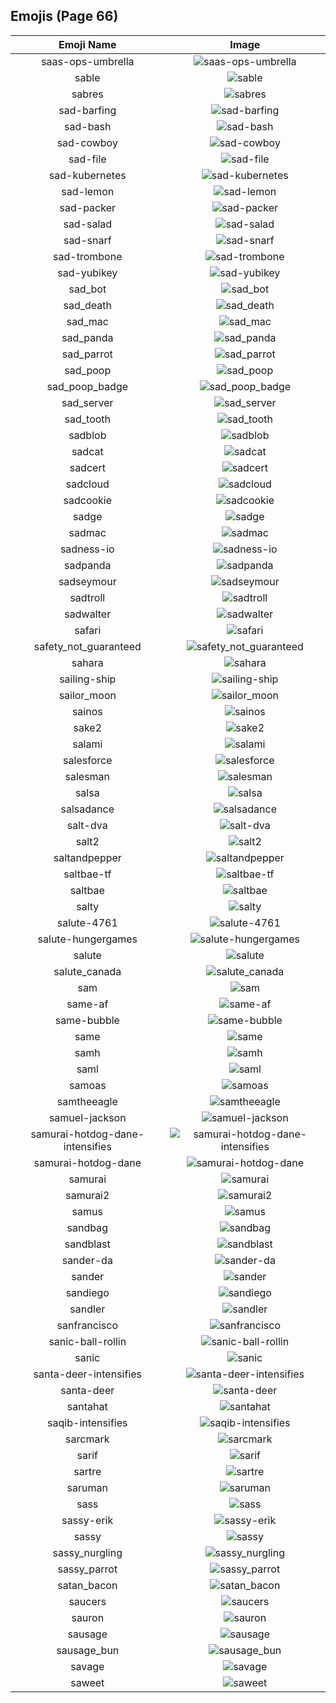 
  ## Emojis (Page 66)
  |Emoji Name|Image|
  | :-: | :-: |
  |saas-ops-umbrella| ![saas-ops-umbrella](./output/saas-ops-umbrella.gif)|
  |sable| ![sable](./output/sable.png)|
  |sabres| ![sabres](./output/sabres.png)|
  |sad-barfing| ![sad-barfing](./output/sad-barfing.png)|
  |sad-bash| ![sad-bash](./output/sad-bash.png)|
  |sad-cowboy| ![sad-cowboy](./output/sad-cowboy.png)|
  |sad-file| ![sad-file](./output/sad-file.png)|
  |sad-kubernetes| ![sad-kubernetes](./output/sad-kubernetes.png)|
  |sad-lemon| ![sad-lemon](./output/sad-lemon.png)|
  |sad-packer| ![sad-packer](./output/sad-packer.png)|
  |sad-salad| ![sad-salad](./output/sad-salad.png)|
  |sad-snarf| ![sad-snarf](./output/sad-snarf.png)|
  |sad-trombone| ![sad-trombone](./output/sad-trombone.png)|
  |sad-yubikey| ![sad-yubikey](./output/sad-yubikey.png)|
  |sad_bot| ![sad_bot](./output/sad_bot.png)|
  |sad_death| ![sad_death](./output/sad_death.png)|
  |sad_mac| ![sad_mac](./output/sad_mac.png)|
  |sad_panda| ![sad_panda](./output/sad_panda.png)|
  |sad_parrot| ![sad_parrot](./output/sad_parrot.gif)|
  |sad_poop| ![sad_poop](./output/sad_poop.png)|
  |sad_poop_badge| ![sad_poop_badge](./output/sad_poop_badge.png)|
  |sad_server| ![sad_server](./output/sad_server.png)|
  |sad_tooth| ![sad_tooth](./output/sad_tooth.png)|
  |sadblob| ![sadblob](./output/sadblob.gif)|
  |sadcat| ![sadcat](./output/sadcat.png)|
  |sadcert| ![sadcert](./output/sadcert.png)|
  |sadcloud| ![sadcloud](./output/sadcloud.png)|
  |sadcookie| ![sadcookie](./output/sadcookie.png)|
  |sadge| ![sadge](./output/sadge.png)|
  |sadmac| ![sadmac](./output/sadmac.jpg)|
  |sadness-io| ![sadness-io](./output/sadness-io.jpg)|
  |sadpanda| ![sadpanda](./output/sadpanda.png)|
  |sadseymour| ![sadseymour](./output/sadseymour.png)|
  |sadtroll| ![sadtroll](./output/sadtroll.png)|
  |sadwalter| ![sadwalter](./output/sadwalter.png)|
  |safari| ![safari](./output/safari.png)|
  |safety_not_guaranteed| ![safety_not_guaranteed](./output/safety_not_guaranteed.png)|
  |sahara| ![sahara](./output/sahara.png)|
  |sailing-ship| ![sailing-ship](./output/sailing-ship.png)|
  |sailor_moon| ![sailor_moon](./output/sailor_moon.png)|
  |sainos| ![sainos](./output/sainos.png)|
  |sake2| ![sake2](./output/sake2.jpg)|
  |salami| ![salami](./output/salami.png)|
  |salesforce| ![salesforce](./output/salesforce.png)|
  |salesman| ![salesman](./output/salesman.jpg)|
  |salsa| ![salsa](./output/salsa.png)|
  |salsadance| ![salsadance](./output/salsadance.gif)|
  |salt-dva| ![salt-dva](./output/salt-dva.jpg)|
  |salt2| ![salt2](./output/salt2.png)|
  |saltandpepper| ![saltandpepper](./output/saltandpepper.jpg)|
  |saltbae-tf| ![saltbae-tf](./output/saltbae-tf.gif)|
  |saltbae| ![saltbae](./output/saltbae.png)|
  |salty| ![salty](./output/salty.gif)|
  |salute-4761| ![salute-4761](./output/salute-4761.png)|
  |salute-hungergames| ![salute-hungergames](./output/salute-hungergames.png)|
  |salute| ![salute](./output/salute.png)|
  |salute_canada| ![salute_canada](./output/salute_canada.gif)|
  |sam| ![sam](./output/sam.jpg)|
  |same-af| ![same-af](./output/same-af.png)|
  |same-bubble| ![same-bubble](./output/same-bubble.gif)|
  |same| ![same](./output/same.png)|
  |samh| ![samh](./output/samh.jpg)|
  |saml| ![saml](./output/saml.png)|
  |samoas| ![samoas](./output/samoas.png)|
  |samtheeagle| ![samtheeagle](./output/samtheeagle.jpg)|
  |samuel-jackson| ![samuel-jackson](./output/samuel-jackson.png)|
  |samurai-hotdog-dane-intensifies| ![samurai-hotdog-dane-intensifies](./output/samurai-hotdog-dane-intensifies.gif)|
  |samurai-hotdog-dane| ![samurai-hotdog-dane](./output/samurai-hotdog-dane.png)|
  |samurai| ![samurai](./output/samurai.png)|
  |samurai2| ![samurai2](./output/samurai2.png)|
  |samus| ![samus](./output/samus.gif)|
  |sandbag| ![sandbag](./output/sandbag.png)|
  |sandblast| ![sandblast](./output/sandblast.png)|
  |sander-da| ![sander-da](./output/sander-da.png)|
  |sander| ![sander](./output/sander.png)|
  |sandiego| ![sandiego](./output/sandiego.png)|
  |sandler| ![sandler](./output/sandler.png)|
  |sanfrancisco| ![sanfrancisco](./output/sanfrancisco.png)|
  |sanic-ball-rollin| ![sanic-ball-rollin](./output/sanic-ball-rollin.gif)|
  |sanic| ![sanic](./output/sanic.gif)|
  |santa-deer-intensifies| ![santa-deer-intensifies](./output/santa-deer-intensifies.gif)|
  |santa-deer| ![santa-deer](./output/santa-deer.png)|
  |santahat| ![santahat](./output/santahat.png)|
  |saqib-intensifies| ![saqib-intensifies](./output/saqib-intensifies.gif)|
  |sarcmark| ![sarcmark](./output/sarcmark.jpg)|
  |sarif| ![sarif](./output/sarif.png)|
  |sartre| ![sartre](./output/sartre.png)|
  |saruman| ![saruman](./output/saruman.png)|
  |sass| ![sass](./output/sass.png)|
  |sassy-erik| ![sassy-erik](./output/sassy-erik.png)|
  |sassy| ![sassy](./output/sassy.jpg)|
  |sassy_nurgling| ![sassy_nurgling](./output/sassy_nurgling.gif)|
  |sassy_parrot| ![sassy_parrot](./output/sassy_parrot.gif)|
  |satan_bacon| ![satan_bacon](./output/satan_bacon.png)|
  |saucers| ![saucers](./output/saucers.png)|
  |sauron| ![sauron](./output/sauron.jpg)|
  |sausage| ![sausage](./output/sausage.png)|
  |sausage_bun| ![sausage_bun](./output/sausage_bun.png)|
  |savage| ![savage](./output/savage.jpg)|
  |saweet| ![saweet](./output/saweet.png)|
  
